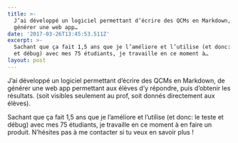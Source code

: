 ```yaml
---
title: >-
  J’ai développé un logiciel permettant d’écrire des QCMs en Markdown, de
  générer une web app…
date: '2017-03-26T13:45:53.511Z'
excerpt: >-
  Sachant que ça fait 1,5 ans que je l’améliore et l’utilise (et donc: le teste
  et débug) avec mes 75 étudiants, je travaille en ce moment à…
layout: post
---
```

J’ai développé un logiciel permettant d’écrire des QCMs en Markdown, de générer une web app permettant aux élèves d’y répondre, puis d’obtenir les résultats. (soit visibles seulement au prof, soit donnés directement aux élèves).

Sachant que ça fait 1,5 ans que je l’améliore et l’utilise (et donc: le teste et débug) avec mes 75 étudiants, je travaille en ce moment à en faire un produit. N’hésites pas à me contacter si tu veux en savoir plus !

